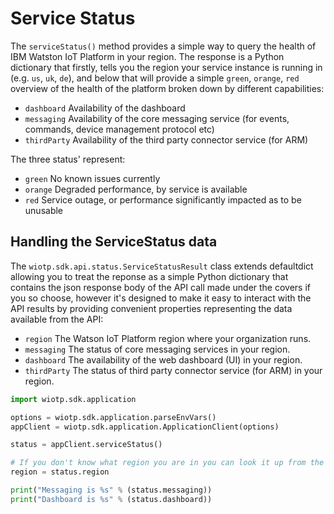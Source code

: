 # Service Status

The `serviceStatus()` method provides a simple way to query the health of IBM Watston IoT Platform in your region.  The response is a Python dictionary that firstly, tells you the region your service instance is running in (e.g. `us`, `uk`, `de`), and below that will provide a simple `green`, `orange`, `red` overview of the health of the platform broken down by different capabilities:

- `dashboard` Availability of the dashboard
- `messaging` Availability of the core messaging service (for events, commands, device management protocol etc)
- `thirdParty` Availability of the third party connector service (for ARM)

The three status' represent:

- `green` No known issues currently
- `orange` Degraded performance, by service is available
- `red` Service outage, or performance significantly impacted as to be unusable


## Handling the ServiceStatus data

The `wiotp.sdk.api.status.ServiceStatusResult` class extends defaultdict allowing you to treat the reponse as a simple Python dictionary that contains the json response body of the API call made under the covers if you so choose, however it's designed to make it easy to interact with the API results by providing convenient properties representing the data available from the API:

- `region` The Watson IoT Platform region where your organization runs.
- `messaging` The status of core messaging services in your region.
- `dashboard` The availability of the web dashboard (UI) in your region.
- `thirdParty` The status of third party connector service (for ARM) in your region.

```python
import wiotp.sdk.application

options = wiotp.sdk.application.parseEnvVars()
appClient = wiotp.sdk.application.ApplicationClient(options)

status = appClient.serviceStatus()

# If you don't know what region you are in you can look it up from the status
region = status.region

print("Messaging is %s" % (status.messaging))
print("Dashboard is %s" % (status.dashboard))
```
